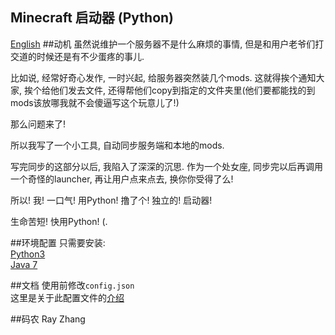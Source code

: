 Minecraft 启动器 (Python)
------------------------
[English](readme.md)
##动机
虽然说维护一个服务器不是什么麻烦的事情, 但是和用户老爷们打交道的时候还是有不少蛋疼的事儿.

比如说, 经常好奇心发作, 一时兴起, 给服务器突然装几个mods. 这就得挨个通知大家, 挨个给他们发去文件, 还得帮他们copy到指定的文件夹里(他们要都能找的到mods该放哪我就不会傻逼写这个玩意儿了!)

那么问题来了!

所以我写了一个小工具, 自动同步服务端和本地的mods.

写完同步的这部分以后, 我陷入了深深的沉思. 作为一个处女座, 同步完以后再调用一个奇怪的launcher, 再让用户点来点去, 换你你受得了么!

所以! 我! 一口气! 用Python! 撸了个! 独立的! 启动器!

生命苦短! 快用Python!  (.

##环境配置
只需要安装:  
[Python3](https://python.org/)  
[Java 7](https://java.com/en/download/manual_java7.jsp)

##文档
使用前修改`config.json`  
这里是关于此配置文件的[介绍](FAQ/config_instruction.md)

##码农
Ray Zhang